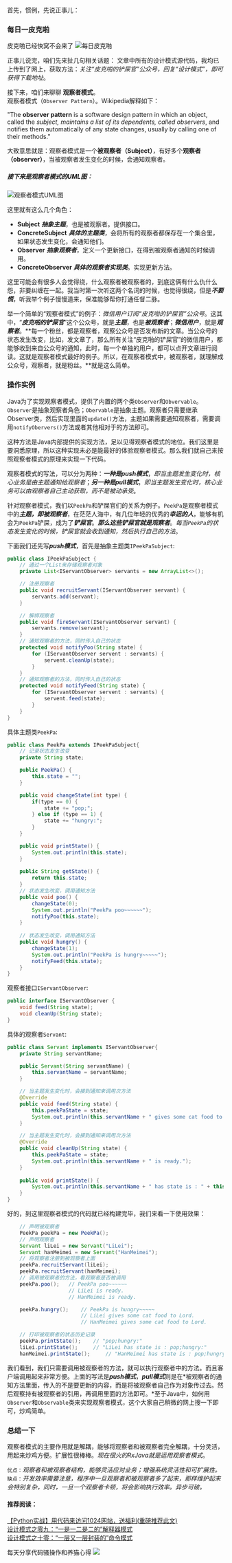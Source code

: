首先，惯例，先说正事儿：
### 每日一皮克啪
皮克啪已经快窝不会来了
![每日皮克啪](https://mmbiz.qpic.cn/mmbiz_jpg/jA4Qc7C9IZQrA2EarYn6djg59SZMD6WMRqibt2EfbA4E05LNY19PmGKnslQeK57WhWXP6QEsWcdWZMUicJcbW7nA/0?wx_fmt=jpeg)

正事儿说完，咱们先来扯几句相关话题：
文章中所有的设计模式源代码，我均已上传到了网上，获取方法：*关注“皮克啪的铲屎官”公众号，回复“设计模式”，即可获得下载地址*。

接下来，咱们来聊聊 **观察者模式**。  
观察者模式（`Observer Pattern`）。Wikipedia解释如下：

"The **observer pattern** is a software design pattern in which an object, called the *subject, maintains a list of its dependents, called observers*, and notifies them automatically of any state changes, usually by calling one of their methods."

大致意思就是：观察者模式是一个**被观察者（Subject）**，有好多个**观察者（observer）**，当被观察者发生变化的时候，会通知观察者。

##### 接下来是观察者模式的UML图：

![观察者模式UML图](https://mmbiz.qpic.cn/mmbiz_jpg/jA4Qc7C9IZQrA2EarYn6djg59SZMD6WM3JxOkuRuI67Pnlhs7iaSRyOhM2QMXpssIarHMyDdMQlbey3oZpQhpFw/0?wx_fmt=jpeg)

这里就有这么几个角色：
 - **Subject** ***抽象主题***，也是被观察者。提供接口。
 - **ConcreteSubject** ***具体的主题类***，会将所有的观察者都保存在一个集合里，如果状态发生变化，会通知他们。
 - **Observer** ***抽象观察者***，定义一个更新接口，在得到被观察者通知的时候调用。
 - **ConcreteObserver** ***具体的观察者实现类***。实现更新方法。
 
这里可能会有很多人会觉得绕，什么观察者被观察者的，到底这俩有什么仇什么怨，非要纠缠在一起。我当时第一次听这两个名词的时候，也觉得很绕，但是***不要慌***，听我举个例子慢慢道来，保准能够帮你打通任督二脉。

举一个简单的“观察者模式”的例子：*微信用户订阅“皮克啪的铲屎官”公众号*。这其中，“***皮克啪的铲屎官***”这个公众号，就是***主题***，也是***被观察者***；***微信用户***，就是***观察者***。**每一个粉丝，都是观察者，观察公众号是否发布新的文章。当公众号的状态发生改变，比如，发文章了，那么所有关注“皮克啪的铲屎官”的微信用户，都能够收到来自公众号的通知，此时，每一个单独的用户，都可以点开文章进行阅读。这就是观察者模式最好的例子。所以，在观察者模式中，被观察者，就理解成公众号，观察者，就是粉丝。**就是这么简单。

### 操作实例
Java为了实现观察者模式，提供了内置的两个类`Observer`和`Obvervable`。`Observer`是抽象观察者角色；`Obervable`是抽象主题。观察者只需要继承Observer类，然后实现里面的`update()`方法，主题如果需要通知观察者，需要调用`notifyObervers()`方法或者其他相对于的方法即可。

这种方法是Java内部提供的实现方法，足以见得观察者模式的地位。我们这里是要洞悉原理，所以这种实现未必是能最好的体验观察者模式。那么我们就自己来按照观察者模式的原理来实现一下代码。

观察者模式的写法，可以分为两种：***一种是push模式***，*即当主题发生变化时，核心业务是由主题通知给观察者*；***另一种是pull模式***，*即当主题发生变化时，核心业务可以由观察者自己主动获取，而不是被动承受*。

针对观察者模式，我们以`PeekPa`和铲屎官们的关系为例子。`PeekPa`是观察者模式中的***主题，即被观察者***，在茫茫人海中，有几位年轻的优秀的***幸运的人***，能够有机会为`PeekPa`铲屎，成为了***铲屎官***。***那么这些铲屎官就是观察者***。*每当`PeekPa`的状态发生变化的时候，铲屎官就会收到通知，然后执行自己的方法*。

下面我们还先写***push模式***，首先是抽象主题类`IPeekPaSubject`:
```JAVA
public class IPeekPaSubject {
    // 通过一个List来存储观察者对象
    private List<IServantObserver> servants = new ArrayList<>();

    // 注册观察者
    public void recruitServant(IServantObserver servant) {
        servants.add(servant);
    }

    // 解绑观察者
    public void fireServant(IServantObserver servant) {
        servants.remove(servant);
    }
    // 通知观察者的方法，同时传入自己的状态
    protected void notifyPoo(String state) {
        for (IServantObserver servent : servants) {
            servent.cleanUp(state);
        }
    }
    // 通知观察者的方法，同时传入自己的状态
    protected void notifyFeed(String state) {
        for (IServantObserver servent : servants) {
            servent.feed(state);
        }
    }
}
```
具体主题类`PeekPa`:
```JAVA
public class PeekPa extends IPeekPaSubject{
    // 记录状态发生改变
    private String state;

    public PeekPa() {
        this.state = "";
    }

    public void changeState(int type) {
        if(type == 0) {
            state += "pop;";
        } else if (type == 1) {
            state += "hungry:";
        }
    }

    public void printState() {
        System.out.println(this.state);
    }
    
    public String getState() {
        return this.state;
    }
    // 状态发生改变，调用通知方法
    public void poo() {
        changeState(0);
        System.out.println("PeekPa poo~~~~~~");
        notifyPoo(this.state);
    }
    
    // 状态发生改变，调用通知方法
    public void hungry() {
        changeState(1);
        System.out.println("PeekPa is hungry~~~~~");
        notifyFeed(this.state);
    }
}
```
观察者接口`IServantObserver`:
```JAVA
public interface IServantObserver {
    void feed(String state);
    void cleanUp(String state);
}
```
具体的观察者`Servant`:
```JAVA
public class Servant implements IServantObserver{
    private String servantName;

    public Servant(String servantName) {
        this.servantName = servantName;
    }

    // 当主题发生变化时，会接到通知来调用次方法
    @Override
    public void feed(String state) {
        this.peekPaState = state;
        System.out.println(this.servantName + " gives some cat food to Lord.");
    }

    // 当主题发生变化时，会接到通知来调用次方法
    @Override
    public void cleanUp(String state) {
        this.peekPaState = state;
        System.out.println(this.servantName + " is ready.");
    }
    
    public void printState() {
        System.out.println(this.servantName + " has state is : " + this.peekPaState);
    }
}
```
好的，到这里观察者模式的代码就已经构建完毕，我们来看一下使用效果：
```JAVA
    // 声明被观察者
    PeekPa peekPa = new PeekPa();
    // 声明观察者
    Servant liLei = new Servant("LiLei");
    Servant hanMeimei = new Servant("HanMeimei");
    // 将观察者注册到被观察者上面
    peekPa.recruitServant(liLei);
    peekPa.recruitServant(hanMeimei);
    // 调用被观察者的方法，看观察者是否被调用
    peekPa.poo();   // PeekPa poo~~~~~~
                    // LiLei is ready.
                    // HanMeimei is ready.

    peekPa.hungry();    // PeekPa is hungry~~~~~
                        // LiLei gives some cat food to Lord.
                        // HanMeimei gives some cat food to Lord.

    // 打印被观察者的状态历史记录
    peekPa.printState();    // "pop;hungry:"
    liLei.printState();     // "LiLei has state is : pop;hungry:"
    hanMeimei.printState();     // "HanMeimei has state is : pop;hungry:"
```
我们看到，我们只需要调用被观察者的方法，就可以执行观察者中的方法。而且客户端调用起来非常方便。上面的写法是***push模式***，***pull模式***则是在*被观察者的通知方法里面，传入的不是要更新的内容，而是将被观察者自己作为对象传过去。然后观察持有被观察者的引用，再调用里面的方法即可。*至于Java中，如何用`Observer`和`Observable`类来实现观察者模式，这个大家自己稍微的网上搜一下即可，炒鸡简单。

### 总结一下
观察者模式的主要作用就是解耦，能够将观察者和被观察者完全解耦，十分灵活，用起来炒鸡方便。扩展性很棒棒。*现在很火的RxJava就是运用观察者模式*。

`优点：`*观察者和被观察者结构，能够灵活应对业务；增强系统灵活性和可扩展性。*  
`缺点：`*开发效率需要注意，程序中一旦观察者和被观察者多了起来，那样维护起来会特别复杂，同时，一旦一个观察者卡顿，将会影响执行效率。异步可破。*

#### 推荐阅读：
[【Python实战】用代码来访问1024网站，送福利(重磅推荐此文)](https://mp.weixin.qq.com/s?__biz=MzI2ODYwNjE5NQ==&mid=2247483753&idx=1&sn=8df6c2a190201826f6f860659ad4af9e&chksm=eaec4ef5dd9bc7e39e8d48134795f6c0173c4614c615d0dcaaa38d937f4394aee77a978d70b1#rd)  
[设计模式之零九：“一是一二是二的”解释器模式](https://mp.weixin.qq.com/s?__biz=MzI2ODYwNjE5NQ==&mid=2247483724&idx=1&sn=e8a8ceaf1f9e9c17dc876a3991390a3e&chksm=eaec4ed0dd9bc7c6f40464c254ccaa5521dc1afaf2616c47c7728feccf896b9f5df4bb705e54#rd)  
[设计模式之十零：“一层又一层封装的”命令模式](https://mp.weixin.qq.com/s?__biz=MzI2ODYwNjE5NQ==&mid=2247483729&idx=1&sn=12bad345e7632452a45bb0e08af20266&chksm=eaec4ecddd9bc7db4520f803e7f8a8a96d433db80f6a526a0472c0835594add886bee453062a#rd)  

每天分享代码骚操作和养猫心得
![](https://mmbiz.qpic.cn/mmbiz_jpg/jA4Qc7C9IZS5CU8Eicxw9K4kIY8BibzDJX6QiahNQ0wDC2HLheXWp6CpITXBWcxt6E4SRlxHJyrxNO6v6TlKMgeUg/0?wx_fmt=jpeg)

